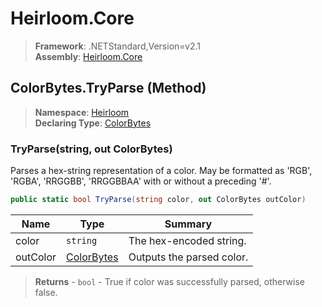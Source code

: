 # Heirloom.Core

> **Framework**: .NETStandard,Version=v2.1  
> **Assembly**: [Heirloom.Core][0]

## ColorBytes.TryParse (Method)

> **Namespace**: [Heirloom][0]  
> **Declaring Type**: [ColorBytes][1]

### TryParse(string, out ColorBytes)

Parses a hex-string representation of a color. May be formatted as 'RGB', 'RGBA', 'RRGGBB', 'RRGGBBAA' with or without a preceding '#'.

```cs
public static bool TryParse(string color, out ColorBytes outColor)
```

| Name     | Type            | Summary                   |
|----------|-----------------|---------------------------|
| color    | `string`        | The hex-encoded string.   |
| outColor | [ColorBytes][1] | Outputs the parsed color. |

> **Returns** - `bool` - True if color was successfully parsed, otherwise false.

[0]: ../../../Heirloom.Core.md
[1]: ../ColorBytes.md
